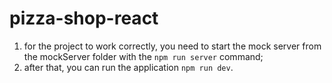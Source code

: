 # pizza-shop-react

1. for the project to work correctly, you need to start the mock server from the mockServer folder with the `npm run server` command;
2. after that, you can run the application `npm run dev`.
